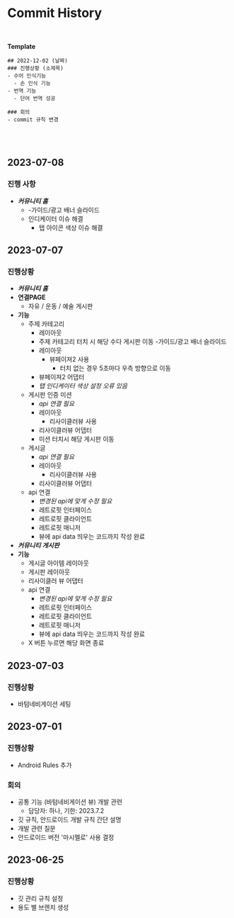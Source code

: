 # Commit History
<br/>

**Template**

```
## 2022-12-02 (날짜)
### 진행상황 (소제목)
- 수어 인식기능
  - 손 인식 기능
- 번역 기능
  - 단어 번역 성공

### 회의 
- commit 규칙 변경
```
<br/><br/>

## 2023-07-08
### 진행 사항
- ***커뮤니티 홈***
  -  -가이드/광고 배너 슬라이드
    - 인디케이터 이슈 해결
      - 탭 아이콘 색상 이슈 해결
        
## 2023-07-07
### 진행상황
- ***커뮤니티 홈***
- **연결PAGE**
  - 자유 / 운동 / 예술 게시판
- **기능**
  - 주제 카테고리
      - 레이아웃
      - 주제 카테고리 터치 시 해당 수다 게시판 이동
  -가이드/광고 배너 슬라이드
      - 레이아웃
          - 뷰페이져2 사용
              - 터치 없는 경우 5초마다 우측 방향으로 이동
      - 뷰페이져2 어댑터
      - *탭 인디케이터 색상 설정 오류 있음*
  - 게시판 인증 미션
      - *api 연결 필요*
      - 레이아웃
          - 리사이클러뷰 사용
      - 리사이클러뷰 어댑터
      - 미션 터치시 해당 게시판 이동
  - 게시글
      - *api 연결 필요*
      - 레이아웃
          - 리사이클러뷰 사용
      - 리사이클러뷰 어댑터
  - api 연결
      - *변경된 api에 맞게 수정 필요*
      - 레트로핏 인터페이스
      - 레트로핏 클라이언트
      - 레트로핏 매니저
      - 뷰에 api data 띄우는 코드까지 작성 완료
- ***커뮤니티 게시판***
- **기능**
  - 게시글 아이템 레이아웃
  - 게시판 레이아웃
  - 리사이클러 뷰 어댑터
  - api 연결
      - *변경된 api에 맞게 수정 필요*
      - 레트로핏 인터페이스
      - 레트로핏 클라이언트
      - 레트로핏 매니저
      - 뷰에 api data 띄우는 코드까지 작성 완료
  - X 버튼 누르면 해당 화면 종료

## 2023-07-03
### 진행상황
- 바텀네비게이션 세팅

## 2023-07-01
### 진행상황
- Android Rules 추가

### 회의 
- 공통 기능 (바텀네비게이션 뷰) 개발 관련
  - 담당자: 하나, 기한: 2023.7.2
- 깃 규칙, 안드로이드 개발 규칙 간단 설명
- 개발 관련 질문
- 안드로이드 버전 '마시멜로' 사용 결정 


## 2023-06-25
### 진행상황
- 깃 관리 규칙 설정
- 용도 별 브렌치 생성
